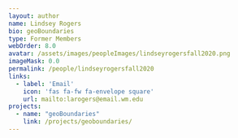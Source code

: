 ```yaml
---
layout: author
name: Lindsey Rogers
bio: geoBoundaries
type: Former Members
webOrder: 8.0
avatar: /assets/images/peopleImages/lindseyrogersfall2020.png
imageMask: 0.0
permalink: /people/lindseyrogersfall2020
links:
  - label: 'Email'
    icon: 'fas fa-fw fa-envelope square'
    url: mailto:larogers@email.wm.edu
projects:
  - name: "geoBoundaries"
    link: /projects/geoboundaries/
---
```

